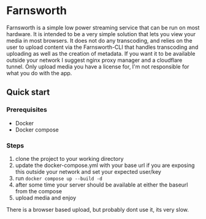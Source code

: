 # Farnsworth
Farnsworth is a simple low power streaming service that can be run on most hardware. It is intended to be a very simple solution that lets you view your media in most browsers. It does not do any transcoding, and relies on the user to upload content via the Farnsworth-CLI that handles transcoding and uploading as well as the creation of metadata. If you want it to be available outside your network I suggest nginx proxy manager and a cloudflare tunnel. Only upload media you have a license for, I'm not responsible for what you do with the app.
## Quick start
### Prerequisites 
- Docker
- Docker compose
### Steps
1. clone the project to your working directory
2. update the docker-compose.yml with your base url if you are exposing this outside your network and set your expected user/key 
3. run ``` docker compose up --build -d ```
4. after some time your server should be available at either the baseurl from the compose
5. upload media and enjoy

There is a browser based upload, but probably dont use it, its very slow. 
